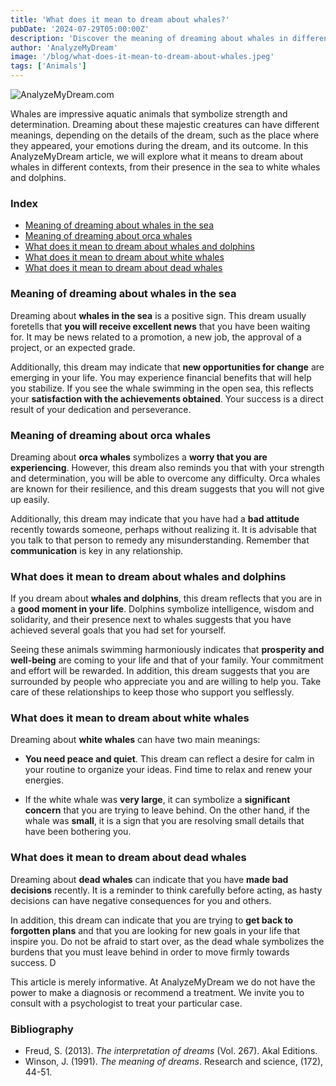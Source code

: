 ```yaml
---
title: 'What does it mean to dream about whales?'
pubDate: '2024-07-29T05:00:00Z'
description: 'Discover the meaning of dreaming about whales in different contexts and what your subconscious might be trying to communicate to you.'
author: 'AnalyzeMyDream'
image: '/blog/what-does-it-mean-to-dream-about-whales.jpeg'
tags: ['Animals']
---
```


![AnalyzeMyDream.com](/blog/what-does-it-mean-to-dream-about-whales.jpeg)

Whales are impressive aquatic animals that symbolize strength and determination. Dreaming about these majestic creatures can have different meanings, depending on the details of the dream, such as the place where they appeared, your emotions during the dream, and its outcome. In this AnalyzeMyDream article, we will explore what it means to dream about whales in different contexts, from their presence in the sea to white whales and dolphins.

### Index

- [Meaning of dreaming about whales in the sea](#meaning-of-dreaming-about-whales-in-the-sea)
- [Meaning of dreaming about orca whales](#meaning-of-dreaming-about-orca-whales)
- [What does it mean to dream about whales and dolphins](#what-does-it-mean-to-dream-about-whales-and-dolphins)
- [What does it mean to dream about white whales](#what-does-it-mean-to-dream-about-white-whales)
- [What does it mean to dream about dead whales](#what-does-it-mean-to-dream-about-dead-whales)

### Meaning of dreaming about whales in the sea

Dreaming about **whales in the sea** is a positive sign. This dream usually foretells that **you will receive excellent news** that you have been waiting for. It may be news related to a promotion, a new job, the approval of a project, or an expected grade. 

Additionally, this dream may indicate that **new opportunities for change** are emerging in your life. You may experience financial benefits that will help you stabilize. If you see the whale swimming in the open sea, this reflects your **satisfaction with the achievements obtained**. Your success is a direct result of your dedication and perseverance. 

### Meaning of dreaming about orca whales

Dreaming about **orca whales** symbolizes a **worry that you are experiencing**. However, this dream also reminds you that with your strength and determination, you will be able to overcome any difficulty. Orca whales are known for their resilience, and this dream suggests that you will not give up easily. 

Additionally, this dream may indicate that you have had a **bad attitude** recently towards someone, perhaps without realizing it. It is advisable that you talk to that person to remedy any misunderstanding. Remember that **communication** is key in any relationship. 

### What does it mean to dream about whales and dolphins

If you dream about **whales and dolphins**, this dream reflects that you are in a **good moment in your life**. Dolphins symbolize intelligence, wisdom and solidarity, and their presence next to whales suggests that you have achieved several goals that you had set for yourself.

Seeing these animals swimming harmoniously indicates that **prosperity and well-being** are coming to your life and that of your family. Your commitment and effort will be rewarded. In addition, this dream suggests that you are surrounded by people who appreciate you and are willing to help you. Take care of these relationships to keep those who support you selflessly. 

### What does it mean to dream about white whales

Dreaming about **white whales** can have two main meanings:

- **You need peace and quiet**. This dream can reflect a desire for calm in your routine to organize your ideas. Find time to relax and renew your energies. 

- If the white whale was **very large**, it can symbolize a **significant concern** that you are trying to leave behind. On the other hand, if the whale was **small**, it is a sign that you are resolving small details that have been bothering you.

### What does it mean to dream about dead whales

Dreaming about **dead whales** can indicate that you have **made bad decisions** recently. It is a reminder to think carefully before acting, as hasty decisions can have negative consequences for you and others.

In addition, this dream can indicate that you are trying to **get back to forgotten plans** and that you are looking for new goals in your life that inspire you. Do not be afraid to start over, as the dead whale symbolizes the burdens that you must leave behind in order to move firmly towards success. D

This article is merely informative. At AnalyzeMyDream we do not have the power to make a diagnosis or recommend a treatment. We invite you to consult with a psychologist to treat your particular case.

### Bibliography

- Freud, S. (2013). *The interpretation of dreams* (Vol. 267). Akal Editions.
- Winson, J. (1991). *The meaning of dreams*. Research and science, (172), 44-51.